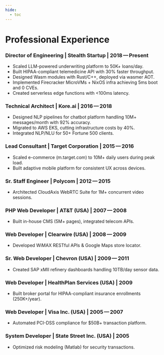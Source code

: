 ```yaml
---
hide:
  - toc
---
```


# Professional Experience

### Director of Engineering | Stealth Startup | 2018 — Present
- Scaled LLM-powered underwriting platform to 50K+ loans/day.
- Built HIPAA-compliant telemedicine API with 30% faster throughput.
- Designed Wasm modules with Rust/C++, deployed via wasmer AOT.
- Implemented Firecracker MicroVMs + NixOS infra achieving 5ms boot and 0 CVEs.
- Created serverless edge functions with <100ms latency.

### Technical Architect | Kore.ai | 2016 — 2018
- Designed NLP pipelines for chatbot platform handling 10M+ messages/month with 92% accuracy.
- Migrated to AWS EKS, cutting infrastructure costs by 40%.
- Integrated NLP/NLU for 50+ Fortune 500 clients.

### Lead Consultant | Target Corporation | 2015 — 2016
- Scaled e-commerce (m.target.com) to 10M+ daily users during peak load.
- Built adaptive mobile platform for consistent UX across devices.

### Sr. Staff Engineer | Polycom | 2012 — 2015
- Architected CloudAxis WebRTC Suite for 1M+ concurrent video sessions.

### PHP Web Developer | AT&T (USA) | 2007 — 2008
- Built in-house CMS (5M+ pages), integrated telecom APIs.

### Web Developer | Clearwire (USA) | 2008 — 2009
- Developed WiMAX RESTful APIs & Google Maps store locator.

### Sr. Web Developer | Chevron (USA) | 2009 — 2011
- Created SAP xMII refinery dashboards handling 10TB/day sensor data.

### Web Developer | HealthPlan Services (USA) | 2009
- Built broker portal for HIPAA-compliant insurance enrollments (250K+/year).

### Web Developer | Visa Inc. (USA) | 2005 — 2007
- Automated PCI-DSS compliance for $50B+ transaction platform.

### System Developer | State Street Inc. (USA) | 2005
- Optimized risk modeling (Matlab) for security transactions.